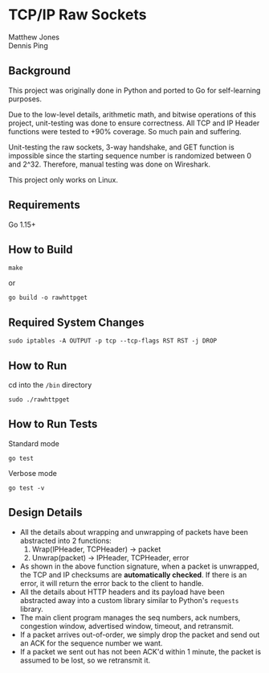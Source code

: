 # TCP/IP Raw Sockets

Matthew Jones  
Dennis Ping  

## Background

This project was originally done in Python and ported to Go for self-learning purposes.

Due to the low-level details, arithmetic math, and bitwise operations of this project, unit-testing was done to ensure correctness. All TCP and IP Header functions were tested to +90% coverage. So much pain and suffering.

Unit-testing the raw sockets, 3-way handshake, and GET function is impossible since the starting sequence number is randomized between 0 and 2^32. Therefore, manual testing was done on Wireshark.

This project only works on Linux.

## Requirements

Go 1.15+

## How to Build

```
make
```

or

```
go build -o rawhttpget
```

## Required System Changes

```
sudo iptables -A OUTPUT -p tcp --tcp-flags RST RST -j DROP
```

## How to Run

cd into the `/bin` directory
```
sudo ./rawhttpget
```

## How to Run Tests

Standard mode
```
go test
```
Verbose mode
```
go test -v
```

## Design Details

- All the details about wrapping and unwrapping of packets have been abstracted into 2 functions:
  1. Wrap(IPHeader, TCPHeader) -> packet
  2. Unwrap(packet) -> IPHeader, TCPHeader, error
- As shown in the above function signature, when a packet is unwrapped, the TCP and IP checksums are **automatically checked**. If there is an error, it will return the error back to the client to handle.
- All the details about HTTP headers and its payload have been abstracted away into a custom library similar to Python's `requests` library.
- The main client program manages the seq numbers, ack numbers, congestion window, advertised window, timeout, and retransmit.
- If a packet arrives out-of-order, we simply drop the packet and send out an ACK for the sequence number we want.
- If a packet we sent out has not been ACK'd within 1 minute, the packet is assumed to be lost, so we retransmit it.